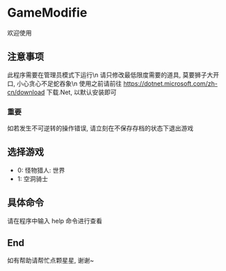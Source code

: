 # GameModifie
欢迎使用

## 注意事项
此程序需要在管理员模式下运行\n
请只修改最低限度需要的道具, 莫要狮子大开口, 小心贪心不足蛇吞象\n
使用之前请前往 https://dotnet.microsoft.com/zh-cn/download 下载.Net, 以默认安装即可

### 重要
如若发生不可逆转的操作错误, 请立刻在不保存存档的状态下退出游戏


## 选择游戏
- 0: 怪物猎人: 世界
- 1: 空洞骑士

## 具体命令
请在程序中输入  help  命令进行查看

## End
如有帮助请帮忙点颗星星, 谢谢~
